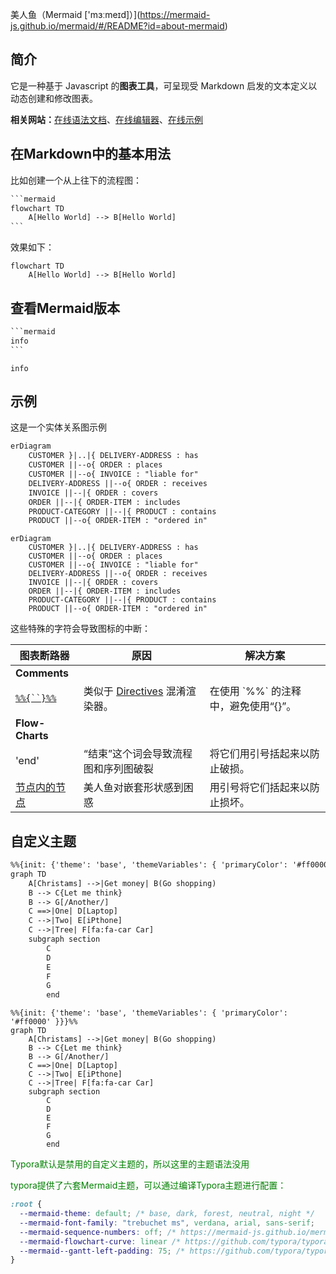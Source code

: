 美人鱼（Mermaid ['mɜːmeɪd]）](https://mermaid-js.github.io/mermaid/#/README?id=about-mermaid)

## 简介

它是一种基于 Javascript 的**图表工具**，可呈现受 Markdown 启发的文本定义以动态创建和修改图表。

**相关网站：**[在线语法文档](https://mermaid-js.github.io/mermaid/#/./n00b-syntaxReference)、[在线编辑器](https://mermaid-js.github.io/mermaid-live-editor/edit#eyJjb2RlIjoiZ3JhcGggVERcbiAgICBBW0NocmlzdG1hc10gLS0-fEdldCBtb25leXwgQihHbyBzaG9wcGluZylcbiAgICBCIC0tPiBDe0xldCBtZSB0aGlua31cbiAgICBDIC0tPnxPbmV8IERbTGFwdG9wXVxuICAgIEMgLS0-fFR3b3wgRVtpUGhvbmVdXG4gICAgQyAtLT58VGhyZWV8IEZbZmE6ZmEtY2FyIENhcl1cbiAgIiwibWVybWFpZCI6IntcbiAgXCJ0aGVtZVwiOiBcImRlZmF1bHRcIlxufSIsInVwZGF0ZUVkaXRvciI6dHJ1ZSwiYXV0b1N5bmMiOnRydWUsInVwZGF0ZURpYWdyYW0iOnRydWV9)、[在线示例](https://mermaid-js.github.io/mermaid/#/README?id=about-mermaid)

## 在Markdown中的基本用法

比如创建一个从上往下的流程图：

````txt
```mermaid
flowchart TD
	A[Hello World] --> B[Hello World]
```
````

效果如下：

```mermaid
flowchart TD
	A[Hello World] --> B[Hello World]
```

## 查看Mermaid版本

````txt
```mermaid
info
```
````



```mermaid
info
```



## 示例

这是一个实体关系图示例

```txt
erDiagram
	CUSTOMER }|..|{ DELIVERY-ADDRESS : has
	CUSTOMER ||--o{ ORDER : places
	CUSTOMER ||--o{ INVOICE : "liable for"
	DELIVERY-ADDRESS ||--o{ ORDER : receives
	INVOICE ||--|{ ORDER : covers
	ORDER ||--|{ ORDER-ITEM : includes
	PRODUCT-CATEGORY ||--|{ PRODUCT : contains
	PRODUCT ||--o{ ORDER-ITEM : "ordered in"
```



```mermaid
erDiagram
	CUSTOMER }|..|{ DELIVERY-ADDRESS : has
	CUSTOMER ||--o{ ORDER : places
	CUSTOMER ||--o{ INVOICE : "liable for"
	DELIVERY-ADDRESS ||--o{ ORDER : receives
	INVOICE ||--|{ ORDER : covers
	ORDER ||--|{ ORDER-ITEM : includes
	PRODUCT-CATEGORY ||--|{ PRODUCT : contains
	PRODUCT ||--o{ ORDER-ITEM : "ordered in"
```

这些特殊的字符会导致图标的中断：

| 图表断路器                                                   | 原因                                                         | 解决方案                               |
| ------------------------------------------------------------ | ------------------------------------------------------------ | -------------------------------------- |
| **Comments**                                                 |                                                              |                                        |
| [`%%{``}%%`](https://github.com/mermaid-js/mermaid/issues/1968) | 类似于 [Directives](https://mermaid-js.github.io/mermaid/#/./directives) 混淆渲染器。 | 在使用 \`%%\` 的注释中，避免使用“{}”。 |
| **Flow-Charts**                                              |                                                              |                                        |
| 'end'                                                        | “结束”这个词会导致流程图和序列图破裂                         | 将它们用引号括起来以防止破损。         |
| [节点内的节点](https://mermaid-js.github.io/mermaid/#/flowchart?id=special-characters-that-break-syntax) | 美人鱼对嵌套形状感到困惑                                     | 用引号将它们括起来以防止损坏。         |

## 自定义主题

```txt
%%{init: {'theme': 'base', 'themeVariables': { 'primaryColor': '#ff0000' }}}%%
graph TD
	A[Christams] -->|Get money| B(Go shopping)
	B --> C{Let me think}
	B --> G[/Another/]
	C ==>|One| D[Laptop]
	C -->|Two| E[iPthone]
	C -->|Tree| F[fa:fa-car Car]
	subgraph section
		C
		D
		E
		F
		G
		end
```



```mermaid
%%{init: {'theme': 'base', 'themeVariables': { 'primaryColor': '#ff0000' }}}%%
graph TD
	A[Christams] -->|Get money| B(Go shopping)
	B --> C{Let me think}
	B --> G[/Another/]
	C ==>|One| D[Laptop]
	C -->|Two| E[iPthone]
	C -->|Tree| F[fa:fa-car Car]
	subgraph section
		C
		D
		E
		F
		G
		end
```

<font color="green">Typora默认是禁用的自定义主题的，所以这里的主题语法没用</font>

<font color="green">typora提供了六套Mermaid主题，可以通过编译Typora主题进行配置：</font>

```css
:root {
  --mermaid-theme: default; /* base, dark, forest, neutral, night */
  --mermaid-font-family: "trebuchet ms", verdana, arial, sans-serif;
  --mermaid-sequence-numbers: off; /* https://mermaid-js.github.io/mermaid/#/sequenceDiagram?id=sequencenumbers*/
  --mermaid-flowchart-curve: linear /* https://github.com/typora/typora-issues/issues/1632*/;
  --mermaid--gantt-left-padding: 75; /* https://github.com/typora/typora-issues/issues/1665*/
}
```

